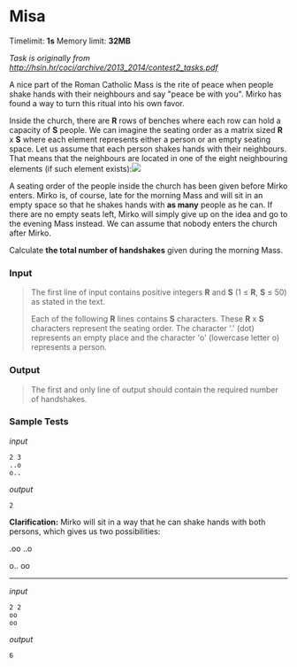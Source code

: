 # Misa

Timelimit: **1s** Memory limit: **32MB**

*Task is originally from http://hsin.hr/coci/archive/2013_2014/contest2_tasks.pdf*

A nice part of the Roman Catholic Mass is the rite of peace when people
shake hands with their neighbours and say "peace be with you". Mirko has
found a way to turn this ritual into his own favor.

Inside the church, there are **R** rows of benches where each row can
hold a capacity of **S** people. We can imagine the seating order as a
matrix sized **R** x **S** where each element represents either a person
or an empty seating space. Let us assume that each person shakes hands
with their neighbours. That means that the neighbours are located in one
of the eight neighbouring elements (if such element
exists):![](/_static/img/tasks/misa.png)

A seating order of the people inside the church has been given before
Mirko enters. Mirko is, of course, late for the morning Mass and will
sit in an empty space so that he shakes hands with **as many** people as
he can. If there are no empty seats left, Mirko will simply give up on
the idea and go to the evening Mass instead. We can assume that nobody
enters the church after Mirko.

Calculate **the total number of handshakes** given during the morning
Mass.

### Input
> The first line of input contains positive integers **R** and **S** (1 ≤
> **R**, **S** ≤ 50) as stated in the text.
>
> Each of the following **R** lines contains **S** characters. These **R**
> x **S** characters represent the seating order. The character '.' (dot)
> represents an empty place and the character 'o' (lowercase letter o)
> represents a person.

### Output
> The first and only line of output should contain the required number of
> handshakes.

### Sample Tests
_input_

```
2 3
..o
o..
```

_output_
```
2
```

**Clarification:** Mirko will sit in a way that he
can shake hands with both persons, which gives us two possibilities:

.oo ..o

o.. oo

---


_input_

```
2 2
oo
oo
```

_output_
```
6
```